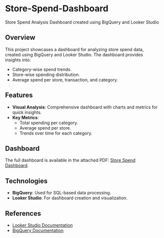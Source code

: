 # Store-Spend-Dashboard
Store Spend Analysis Dashboard created using BigQuery and Looker Studio

## Overview
This project showcases a dashboard for analyzing store spend data, created using BigQuery and Looker Studio. The dashboard provides insights into:
- Category-wise spend trends.
- Store-wise spending distribution.
- Average spend per store, transaction, and category.

## Features
- **Visual Analysis**: Comprehensive dashboard with charts and metrics for quick insights.
- **Key Metrics**:
  - Total spending per category.
  - Average spend per store.
  - Trends over time for each category.

## Dashboard
The full dashboard is available in the attached PDF: [Store Spend Dashboard](Store_Spend_Dashboard.pdf).

## Technologies
- **BigQuery**: Used for SQL-based data processing.
- **Looker Studio**: For dashboard creation and visualization.

## References
- [Looker Studio Documentation](https://lookerstudio.google.com/)
- [BigQuery Documentation](https://cloud.google.com/bigquery/docs/)

